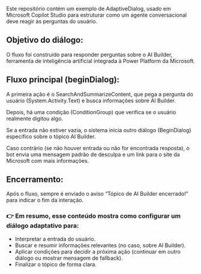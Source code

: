Este repositório contém um exemplo de AdaptiveDialog, usado em Microsoft Copilot Studio para estruturar como um agente conversacional deve reagir às perguntas do usuário.

## Objetivo do diálogo:

O fluxo foi construído para responder perguntas sobre o AI Builder, ferramenta de inteligência artificial integrada à Power Platform da Microsoft.

## Fluxo principal (beginDialog):

A primeira ação é o SearchAndSummarizeContent, que pega a pergunta do usuário (System.Activity.Text) e busca informações sobre AI Builder.

Depois, há uma condição (ConditionGroup) que verifica se o usuário realmente digitou algo.

Se a entrada não estiver vazia, o sistema inicia outro diálogo (BeginDialog) específico sobre o tópico AI Builder.

Caso contrário (se não houver entrada ou não for encontrada resposta), o bot envia uma mensagem padrão de desculpa e um link para o site da Microsoft com mais informações.

## Encerramento:

Após o fluxo, sempre é enviado o aviso “Tópico de AI Builder encerrado!” para indicar o fim da interação.

### 👉 Em resumo, esse conteúdo mostra como configurar um diálogo adaptativo para:

- Interpretar a entrada do usuário.
- Buscar e resumir informações relevantes (no caso, sobre AI Builder).
- Aplicar condições para decidir a próxima ação (continuar em outro diálogo ou mostrar mensagem de fallback).
- Finalizar o tópico de forma clara.